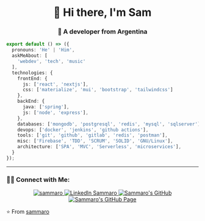 <h1 align="center">👋 Hi there, I'm Sam</h1>
<h3 align="center">👨 A developer from Argentina</h3>

<p align="left">

```ts
export default () => ({
  pronouns: 'He' | 'Him',
  askMeAbout: [
    'webdev', 'tech', 'music'
  ],
  technologies: {
    frontEnd: {
      js: ['react', 'nextjs'],
      css: ['materialize', 'mui', 'bootstrap', 'tailwindcss']
    },
    backEnd: {
      java: ['spring'],
      js: ['node', 'express'],
    },
    databases: ['mongodb', 'postgresql', 'redis', 'mysql', 'sqlserver'],
    devops: ['docker', 'jenkins', 'github actions'],
    tools: ['git', 'github', 'gitlab', 'redis', 'postman'],
    misc: ['Firebase', 'TDD', 'SCRUM', 'SOLID', 'GNU/Linux'],
    architecture: ['SPA', 'MVC', 'Serverless', 'microservices'],
  }
});
```

</p>

<hr>

<h3 align="left">🤝🏻 Connect with Me:</h3>

<p align="center">
  <a href="https://github.com/sammaro">
    <img
      src="https://visitor-badge.laobi.icu/badge?page_id=sammaro"
      alt="sammaro"
    />
  </a>
  <a href="https://www.linkedin.com/in/marcelo-samuel/">
    <img
      src="https://img.shields.io/badge/Sammaro-blue?style=flat-square&logo=Linkedin&logoColor=white"
      alt="LinkedIn Sammaro"
    />
  </a>
  <a href="https://github.com/sammaro">
    <img
      src="https://img.shields.io/github/followers/sammaro.svg?label=GitHub&style=social"
      alt="Sammaro's GitHub"
    />
  </a>
  <a href="https://sammaro.github.io">
    <img
      src="https://img.shields.io/website?url=https%3A%2F%2Fsammaro.github.io"
      alt="Sammaro's GitHub Page"
    />
  </a>
</p>

⭐️ From [sammaro](https://github.com/sammaro)
